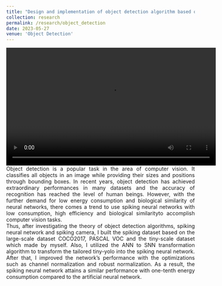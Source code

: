 ```yaml
---
title: "Design and implementation of object detection algorithm based on spiking neural network"
collection: research
permalink: /research/object_detection
date: 2023-05-27
venue: 'Object Detection'
---
```

<video width="560" height="315" controls>
  <source src="{{ site.baseurl }}/images/20230527_121914.mp4" type="video/mp4">
  The result of the spiking object detection
</video>

<div style="text-align: justify;">
Object detection is a popular task in the area of computer vision. It classifies all objects in an image while providing their sizes and positions through bounding boxes. In recent years, object detection has achieved extraordinary performances in many datasets and the accuracy of recognition has reached the level of human beings. However, with the further demand for low energy consumption and biological similarity of neural networks, there comes a trend to use spiking neural networks with low consumption, high efficiency and biological similarityto accomplish computer vision tasks. 
</div>

<div style="text-align: justify;">
Thus, after investigating the theory of object detection algorithms, spiking neural network and spiking camera, I built the spiking dataset based on the large-scale dataset COCO2017, PASCAL VOC and the tiny-scale dataset which made by myself. Also, I utilized the ANN to SNN transformation algorithm to transform the tailored tiny-yolo into the spiking neural network. After that, I improved the network’s performance with the optimizations such as channel normalization and robust normalization. As a result, the spiking neural network attains a similar performance with one-tenth energy consumption compared to the artificial neural network.
</div>

